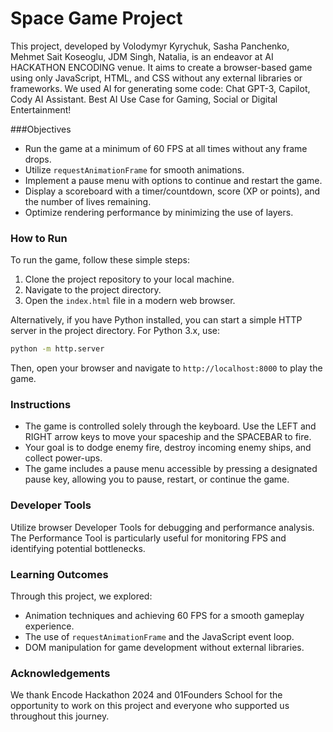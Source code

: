 
# Space Game Project

This project, developed by Volodymyr Kyrychuk, Sasha Panchenko, Mehmet Sait Koseoglu, JDM Singh, Natalia,
is an endeavor at AI HACKATHON ENCODING venue. It aims to create a browser-based game using 
only JavaScript, HTML, and CSS without any external libraries or frameworks. We used AI for generating some code:
Chat GPT-3, Capilot, Cody AI Assistant. Best AI Use Case for Gaming, Social or Digital Entertainment!

###Objectives

- Run the game at a minimum of 60 FPS at all times without any frame drops.
- Utilize `requestAnimationFrame` for smooth animations.
- Implement a pause menu with options to continue and restart the game.
- Display a scoreboard with a timer/countdown, score (XP or points), and the number of lives remaining.
- Optimize rendering performance by minimizing the use of layers.

### How to Run

To run the game, follow these simple steps:

1. Clone the project repository to your local machine.
2. Navigate to the project directory.
3. Open the `index.html` file in a modern web browser.

Alternatively, if you have Python installed, you can start a simple HTTP server in the project directory. For Python 3.x, use:

```bash
python -m http.server
```

Then, open your browser and navigate to `http://localhost:8000` to play the game.

### Instructions

- The game is controlled solely through the keyboard. Use the LEFT and RIGHT arrow keys to move your spaceship and the SPACEBAR to fire.
- Your goal is to dodge enemy fire, destroy incoming enemy ships, and collect power-ups.
- The game includes a pause menu accessible by pressing a designated pause key, allowing you to pause, restart, or continue the game.

### Developer Tools

Utilize browser Developer Tools for debugging and performance analysis. The Performance Tool is particularly useful for 
monitoring FPS and identifying potential bottlenecks.

### Learning Outcomes

Through this project, we explored:
- Animation techniques and achieving 60 FPS for a smooth gameplay experience.
- The use of `requestAnimationFrame` and the JavaScript event loop.
- DOM manipulation for game development without external libraries.

### Acknowledgements

We thank Encode Hackathon 2024 and 01Founders School for the opportunity to work on this project 
and everyone who supported us throughout this journey.


